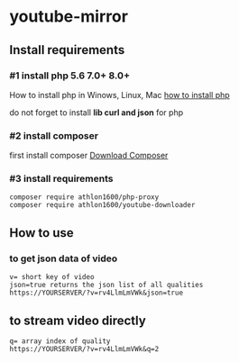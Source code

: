 # youtube-mirror

## Install requirements
### #1 install php 5.6 7.0+ 8.0+
How to install php in Winows, Linux, Mac [how to install php](https://yourblogcoach.com/how-to-install-php-on-windows-macos-linux/)

do not forget to install **lib curl and json** for php




### #2 install composer
first install composer [Download Composer](https://getcomposer.org/download/)

### #3 install requirements
``` 
composer require athlon1600/php-proxy 
composer require athlon1600/youtube-downloader

```


## How to use
### to get json data of video
```
v= short key of video
json=true returns the json list of all qualities
https://YOURSERVER/?v=rv4LlmLmVWk&json=true
```

## to stream video directly
```
q= array index of quality 
https://YOURSERVER/?v=rv4LlmLmVWk&q=2
```
